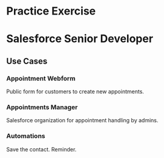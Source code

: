 # Practice Exercise
# Salesforce Senior Developer

## Use Cases

### Appointment Webform
Public form for customers to create new appointments.

### Appointments Manager
Salesforce organization for appointment handling by admins.

### Automations
Save the contact.
Reminder.
